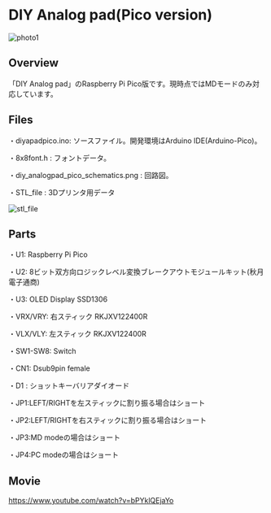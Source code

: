 # DIY Analog pad(Pico version)

![photo1](https://github.com/nicotakuya/diy_analogpad_pico/assets/5597377/d90262b4-ec53-4c2f-90be-67729fe362ce)

## Overview

「DIY Analog pad」のRaspberry Pi Pico版です。現時点ではMDモードのみ対応しています。

## Files

・diyapadpico.ino: ソースファイル。開発環境はArduino IDE(Arduino-Pico)。

・8x8font.h : フォントデータ。

・diy_analogpad_pico_schematics.png : 回路図。

・STL_file : 3Dプリンタ用データ

![stl_file](https://github.com/nicotakuya/diy_analogpad_pico/assets/5597377/138cb32d-592b-45b2-b06d-d1b1ccf1db98)

## Parts

・U1: Raspberry Pi Pico

・U2: 8ビット双方向ロジックレベル変換ブレークアウトモジュールキット(秋月電子通商)

・U3: OLED Display SSD1306

・VRX/VRY: 右スティック RKJXV122400R

・VLX/VLY: 左スティック RKJXV122400R

・SW1-SW8: Switch

・CN1: Dsub9pin female

・D1 : ショットキーバリアダイオード

・JP1:LEFT/RIGHTを左スティックに割り振る場合はショート

・JP2:LEFT/RIGHTを右スティックに割り振る場合はショート

・JP3:MD modeの場合はショート

・JP4:PC modeの場合はショート

## Movie

https://www.youtube.com/watch?v=bPYklQEjaYo
